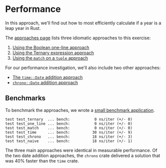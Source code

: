# Performance

In this approach, we'll find out how to most efficiently calculate if a year is a leap year in Rust.

The [approaches page][approaches] lists three idiomatic approaches to this exercise:

1. [Using the Boolean one-line approach][approach-boolean-line]
2. [Using the Ternary expression approach][approach-ternary-expression]
3. [Using the `match` on a `tuple` approach][approach-match-on-a-tuple]

For our performance investigation, we'll also include two other approaches:

- [The `time::Date` addition approach][approach-date-add-time]
- [`chrono::Date` addition approach][approach-date-add-chrono]

## Benchmarks

To benchmark the approaches, we wrote a [small benchmark application][benchmark-application].

```
test test_ternary  ... bench:           0 ns/iter (+/- 0)
test test_one_line ... bench:           0 ns/iter (+/- 0)
test test_match    ... bench:           0 ns/iter (+/- 0)
test test_time     ... bench:          30 ns/iter (+/- 9)
test test_chrono   ... bench:          18 ns/iter (+/- 3)
test test_naive    ... bench:          18 ns/iter (+/- 1)
```

The three main approaches were identical in measurable performance.
Of the two date addition approaches, the `chrono` crate delivered a solution that was 40% faster than the `time` crate.

[approaches]: https://exercism.org/tracks/rust/exercises/leap/approaches

[approach-boolean-line]: https://exercism.org/tracks/rust/exercises/leap/approaches/boolean-one-line

[approach-ternary-expression]: https://exercism.org/tracks/rust/exercises/leap/approaches/ternary-expression

[approach-match-on-a-tuple]: https://exercism.org/tracks/rust/exercises/leap/approaches/match-on-a-tuple

[approach-date-add-time]: https://exercism.org/tracks/rust/exercises/leap/approaches/date-addition-time

[approach-date-add-chrono]: https://exercism.org/tracks/rust/exercises/leap/approaches/date-addition-chrono

[benchmark-application]: https://github.com/exercism/rust/blob/main/exercises/practice/leap/.articles/performance/code/main.rs

